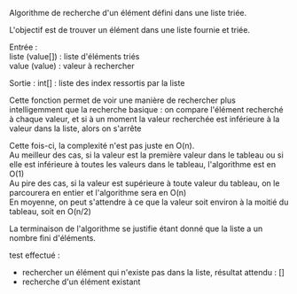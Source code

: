 Algorithme de recherche d'un élément défini dans une liste triée.

L'objectif est de trouver un élément dans une liste fournie et triée.

Entrée :\
liste (value[]) : liste d'éléments triés\
value (value) : valeur à rechercher

Sortie :
int[] : liste des index ressortis par la liste

Cette fonction permet de voir une manière de rechercher plus intelligemment que la recherche basique : on compare l'élément recherché à chaque valeur, et si à un moment la valeur recherchée est inférieure à la valeur dans la liste, alors on s'arrête

Cette fois-ci, la complexité n'est pas juste en O(n).\
Au meilleur des cas, si la valeur est la première valeur dans le tableau ou si elle est inférieure à toutes les valeurs dans le tableau, l'algorithme est en O(1)\
Au pire des cas, si la valeur est supérieure à toute valeur du tableau, on le parcourera en entier et l'algorithme sera en O(n)\
En moyenne, on peut s'attendre à ce que la valeur soit environ à la moitié du tableau, soit en O(n/2)

La terminaison de l'algorithme se justifie étant donné que la liste a un nombre fini d'éléments.

test effectué :
* rechercher un élément qui n'existe pas dans la liste, résultat attendu : []
* recherche d'un élément existant